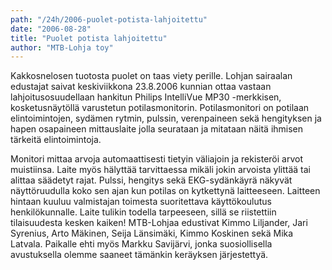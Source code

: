 ```yaml
---
path: "/24h/2006-puolet-potista-lahjoitettu"
date: "2006-08-28"
title: "Puolet potista lahjoitettu"
author: "MTB-Lohja toy"
---
```

Kakkosnelosen tuotosta puolet on taas viety perille. Lohjan sairaalan edustajat saivat keskiviikkona 23.8.2006 kunnian ottaa vastaan lahjoitusosuudellaan hankitun Philips IntelliVue MP30 -merkkisen, kosketusnäytöllä varustetun potilasmonitorin. Potilasmonitori on potilaan elintoimintojen, sydämen rytmin, pulssin, verenpaineen sekä hengityksen ja hapen osapaineen mittauslaite jolla seurataan ja mitataan näitä ihmisen tärkeitä elintoimintoja.

Monitori mittaa arvoja automaattisesti tietyin väliajoin ja rekisteröi arvot muistiinsa. Laite myös hälyttää tarvittaessa mikäli jokin arvoista ylittää tai alittaa säädetyt rajat. Pulssi, hengitys sekä EKG-sydänkäyrä näkyvät näyttöruudulla koko sen ajan kun potilas on kytkettynä laitteeseen. Laitteen hintaan kuuluu valmistajan toimesta suoritettava käyttökoulutus henkilökunnalle. Laite tulikin todella tarpeeseen, sillä se riistettiin tilaisuudesta kesken kaiken!
MTB-Lohjaa edustivat Kimmo Liljander, Jari Syrenius, Arto Mäkinen, Seija Länsimäki, Kimmo Koskinen sekä Mika Latvala. Paikalle ehti myös Markku Savijärvi, jonka suosiollisella avustuksella olemme saaneet tämänkin keräyksen järjestettyä.
